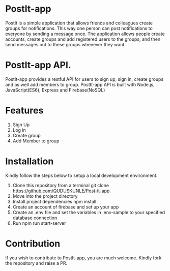 # PostIt-app
  PostIt is a simple application that allows friends and colleagues create groups for notifications. This way one person can post       notifications to everyone by sending a message once. The application allows people create accounts, create groups and add registered users  to the groups, and then send messages out to these groups whenever they want.

# PostIt-app API.
  PostIt-app provides a restful API for users to sign up, sign in, create groups and as well add members to group. 
  PostIt-app API is built with Node.js, JavaScript(ES6), Express and Firebase(NoSQL)

# Features
  1. Sign Up
  2. Log in
  3. Create group
  4. Add Member to group

# Installation
  Kindly follow the steps below to setup a local development environment.
  1. Clone this repository from a terminal git clone https://github.com/QUDUSKUNLE/Post-it-app.
  2. Move into the project directory
  3. Install project dependencies npm install
  4. Create an account of firebase and set up your app
  5. Create an .env file and set the variables in .env-sample to your specified database connection
  6. Run npm run start-server

# Contribution
  If you wish to contribute to PostIt-app, you are much welcome. Kindly fork the repository and raise a PR.
